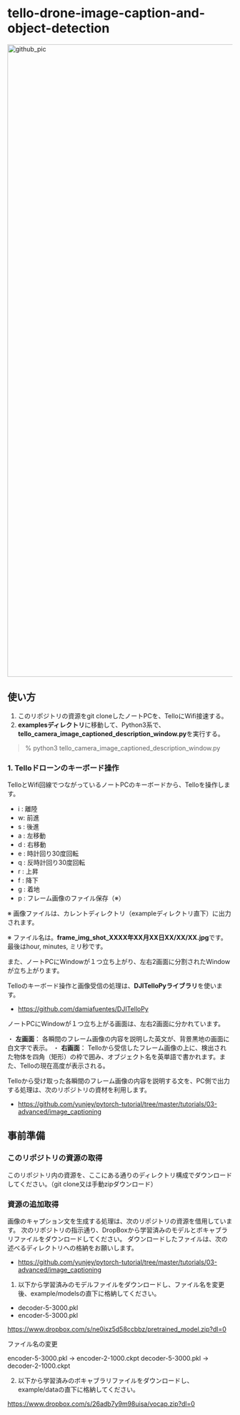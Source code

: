 # tello-drone-image-caption-and-object-detection

<img width="1416" alt="github_pic" src="https://user-images.githubusercontent.com/87643752/128824725-aaf3fabb-2f2b-47a5-8982-a23e592e6346.png">


## **使い方** 

1. このリポジトリの資源をgit cloneしたノートPCを、TelloにWifi接速する。
2. **examplesディレクトリ**に移動して、Python3系で、**tello_camera_image_captioned_description_window.py**を実行する。

> % python3 tello_camera_image_captioned_description_window.py


### 1. Telloドローンのキーボード操作

TelloとWifi回線でつながっているノートPCのキーボードから、Telloを操作します。

* i : 離陸
* w: 前進
* s : 後進
* a : 左移動
* d : 右移動
* e : 時計回り30度回転
* q : 反時計回り30度回転
* r :  上昇
* f :  降下
* g : 着地
* p : フレーム画像のファイル保存（※）

※ 画像ファイルは、カレントディレクトリ（exampleディレクトリ直下）に出力されます。

※ ファイル名は。**frame_img_shot_XXXX年XX月XX日XX/XX/XX.jpg**です。最後はhour, minutes, ミリ秒です。

また、ノートPCにWindowが１つ立ち上がり、左右2画面に分割されたWindowが立ち上がります。

Telloのキーボード操作と画像受信の処理は、**DJITelloPyライブラリ**を使います。

- https://github.com/damiafuentes/DJITelloPy

ノートPCにWindowが１つ立ち上がる画面は、左右2画面に分かれています。

・ **左画面**： 各瞬間のフレーム画像の内容を説明した英文が、背景黒地の画面に白文字で表示。
・ **右画面**： Telloから受信したフレーム画像の上に、検出された物体を四角（矩形）の枠で囲み、オブジェクト名を英単語で書かれます。また、Telloの現在高度が表示される。

Telloから受け取った各瞬間のフレーム画像の内容を説明する文を、PC側で出力する処理は、次のリポジトリの資材を利用します。

- https://github.com/yunjey/pytorch-tutorial/tree/master/tutorials/03-advanced/image_captioning

## __事前準備__

### このリポジトリの資源の取得

このリポジトリ内の資源を、ここにある通りのディレクトリ構成でダウンロードしてください。（git clone又は手動zipダウンロード）

### 資源の追加取得

画像のキャプション文を生成する処理は、次のリポジトリの資源を借用しています。
次のリポジトリの指示通り、DropBoxから学習済みのモデルとボキャブラリファイルをダウンロードしてください。
ダウンロードしたファイルは、次の述べるディレクトリへの格納をお願いします。

- https://github.com/yunjey/pytorch-tutorial/tree/master/tutorials/03-advanced/image_captioning

1. 以下から学習済みのモデルファイルをダウンロードし、ファイル名を変更後、example/modelsの直下に格納してください。

- decoder-5-3000.pkl
- encoder-5-3000.pkl

https://www.dropbox.com/s/ne0ixz5d58ccbbz/pretrained_model.zip?dl=0

ファイル名の変更

encoder-5-3000.pkl → encoder-2-1000.ckpt
decoder-5-3000.pkl → decoder-2-1000.ckpt

2. 以下から学習済みのボキャブラリファイルをダウンロードし、example/dataの直下に格納してください。

https://www.dropbox.com/s/26adb7y9m98uisa/vocap.zip?dl=0

